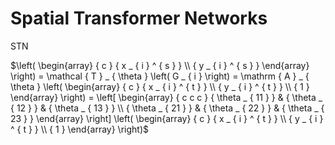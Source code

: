 # Spatial Transformer Networks
STN


$\left( \begin{array} { c } { x _ { i } ^ { s } } \\ { y _ { i } ^ { s } } \end{array} \right) = \mathcal { T } _ { \theta } \left( G _ { i } \right) = \mathrm { A } _ { \theta } \left( \begin{array} { c } { x _ { i } ^ { t } } \\ { y _ { i } ^ { t } } \\ { 1 } \end{array} \right) = \left[ \begin{array} { c c c } { \theta _ { 11 } } & { \theta _ { 12 } } & { \theta _ { 13 } } \\ { \theta _ { 21 } } & { \theta _ { 22 } } & { \theta _ { 23 } } \end{array} \right] \left( \begin{array} { c } { x _ { i } ^ { t } } \\ { y _ { i } ^ { t } } \\ { 1 } \end{array} \right)$
